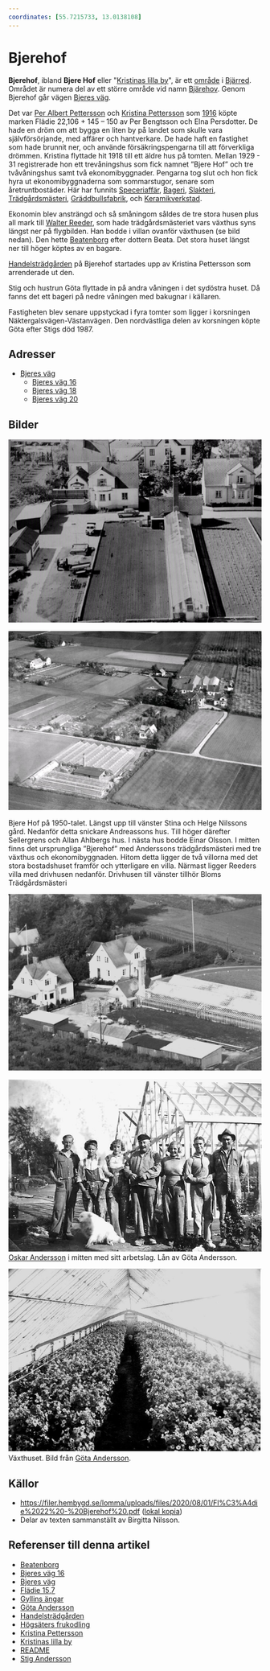 ```yaml
---
coordinates: [55.7215733, 13.0138108]
---
```


# Bjerehof

**Bjerehof**, ibland **Bjere Hof** eller "[Kristinas lilla by](Kristinas%20lilla%20by.md)", är ett [område](område.md) i [Bjärred](Bjärred.md). Området är numera del av ett större område vid namn [Bjärehov](Bjärehov.md). Genom Bjerehof går vägen [Bjeres väg](Bjeres%20väg.md).

Det var [Per Albert Pettersson](Per%20Albert%20Pettersson.md) och [Kristina Pettersson](Kristina%20Pettersson.md) som [1916](1916.md) köpte marken Flädie 22,106 + 145 – 150 av Per Bengtsson och Elna Persdotter. De hade en dröm om att bygga en liten by på landet som skulle vara självförsörjande, med affärer och hantverkare. De hade haft en fastighet som hade brunnit ner, och använde försäkringspengarna till att förverkliga drömmen. Kristina flyttade hit 1918 till ett äldre hus på tomten. Mellan 1929 - 31 registrerade hon ett trevåningshus som fick namnet ”Bjere Hof” och tre tvåvåningshus samt två ekonomibyggnader. Pengarna tog slut och hon fick hyra ut ekonomibyggnaderna som sommarstugor, senare som åretruntbostäder. Här har funnits [Speceriaffär](Speceriaffär.md), [Bageri](Bageri.md), [Slakteri](Slakteri.md), [Trädgårdsmästeri](Trädgårdsmästeri.md), [Gräddbullsfabrik](Gräddbullsfabrik.md), och [Keramikverkstad](Keramikverkstad.md).

Ekonomin blev ansträngd och så småningom såldes de tre stora husen plus all mark till [Walter Reeder](Walter%20Reeder.md), som hade trädgårdsmästeriet vars växthus syns längst ner på flygbilden. Han bodde i villan ovanför växthusen (se bild nedan). Den hette [Beatenborg](Beatenborg.md) efter dottern Beata. Det stora huset längst ner till höger köptes av en bagare.

[Handelsträdgården](Handelsträdgården.md) på Bjerehof startades upp av Kristina Pettersson som arrenderade ut den.

Stig och hustrun Göta flyttade in på andra våningen i det sydöstra huset. Då fanns det ett bageri på nedre våningen med bakugnar i källaren. <!-- TODO: Informationen finns dupliceras i Bjeres väg 20 -->

Fastigheten blev senare uppstyckad i fyra tomter som ligger i korsningen Näktergalsvägen-Västanvägen. Den nordvästliga delen av korsningen köpte Göta efter Stigs död 1987.

## Adresser

* [Bjeres väg](Bjeres%20väg.md)
  * [Bjeres väg 16](Bjeres%20väg%2016.md)
  * [Bjeres väg 18](Bjeres%20väg%2018.md)
  * [Bjeres väg 20](Bjeres%20väg%2020.md)

## Bilder

![Flygfoto, troligen 50-talet.](images/Bjerehof_001.jpg)

![Bjerehof_002](images/Bjerehof_002.jpg)

Bjere Hof på 1950-talet. Längst upp till vänster Stina och Helge Nilssons gård. Nedanför detta snickare Andreassons hus. Till höger därefter Sellergrens och Allan Ahlbergs hus. I nästa hus bodde Einar Olsson. I mitten finns det ursprungliga ”Bjerehof” med Anderssons trädgårdsmästeri med tre växthus och ekonomibyggnaden. Hitom detta ligger de två villorna med det stora bostadshuset framför och ytterligare en villa. Närmast ligger Reeders villa med drivhusen nedanför. Drivhusen till vänster tillhör Bloms Trädgårdsmästeri

![Vykort med Flädie 22:195 och 22:194 Bjeres väg 18 och 20](images/Bjerehof_003.jpg)

![Bjerehof_004](images/Bjerehof_004.jpg)
[Oskar Andersson](Oskar%20Andersson.md) i mitten med sitt arbetslag. Lån av Göta Andersson.

![Bjerehof_006](images/Bjerehof_006.png)
Växthuset. Bild från [Göta Andersson](Göta%20Andersson.md).

## Källor

* <https://filer.hembygd.se/lomma/uploads/files/2020/08/01/Fl%C3%A4die%2022%20-%20Bjerehof%20.pdf> ([lokal kopia](file://sources/Flädie_22_Bjerehof.pdf)) <!-- TODO: Fix link -->
* Delar av texten sammanställt av Birgitta Nilsson.

## Referenser till denna artikel

* [Beatenborg](Beatenborg.md)
* [Bjeres väg 16](Bjeres%20väg%2016.md)
* [Bjeres väg](Bjeres%20väg.md)
* [Flädie 15,7](Flädie%2015,7.md)
* [Gyllins ängar](Gyllins%20ängar.md)
* [Göta Andersson](Göta%20Andersson.md)
* [Handelsträdgården](Handelsträdgården.md)
* [Högsäters frukodling](Högsäters%20frukodling.md)
* [Kristina Pettersson](Kristina%20Pettersson.md)
* [Kristinas lilla by](Kristinas%20lilla%20by.md)
* [README](README.md)
* [Stig Andersson](Stig%20Andersson.md)
